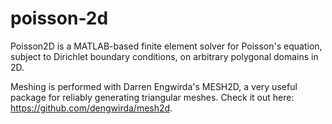 # poisson-2d
Poisson2D is a MATLAB-based finite element solver for Poisson's equation, subject to Dirichlet boundary conditions, on arbitrary polygonal domains in 2D.

Meshing is performed with Darren Engwirda's MESH2D, a very useful package for reliably generating triangular meshes. Check it out here: https://github.com/dengwirda/mesh2d.
